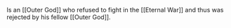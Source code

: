 Is an [[Outer God]] who refused to fight in the [[Eternal War]] and thus was rejected by his fellow [[Outer God]].